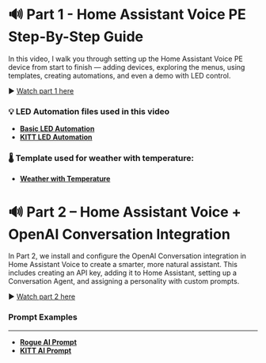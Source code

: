 # 🔊 Part 1 - Home Assistant Voice PE Step-By-Step Guide

In this video, I walk you through setting up the Home Assistant Voice PE device from start to finish — adding devices, exploring the menus, using templates, creating automations, and even a demo with LED control.

▶️ [Watch part 1 here](https://youtu.be/nS5a4xbTdxA)  

### 💡 LED Automation files used in this video

- **[Basic LED Automation](https://github.com/LazyTechGeek/HomeAssistant-Voice/blob/main/Basic_LED_Automation.yaml)**
- **[KITT LED Automation](https://github.com/LazyTechGeek/HomeAssistant-Voice/blob/main/KITT_LED_Automation.yaml)**

### 🌡️ Template used for weather with temperature:

- **[Weather with Temperature](https://github.com/LazyTechGeek/HomeAssistant-Voice/blob/main/weather-temperature.yaml)**

# 🔊 Part 2 – Home Assistant Voice + OpenAI Conversation Integration

In Part 2, we install and configure the OpenAI Conversation integration in Home Assistant Voice to create a smarter, more natural assistant. This includes creating an API key, adding it to Home Assistant, setting up a Conversation Agent, and assigning a personality with custom prompts.

▶️ [Watch part 2 here](https://youtu.be/wFsG-9-7JJQ)

### Prompt Examples
---
- **[Rogue AI Prompt](https://github.com/LazyTechGeek/HomeAssistant-Voice/blob/main/rogue_ai_prompt.txt)**
- **[KITT AI Prompt](https://github.com/LazyTechGeek/HomeAssistant-Voice/blob/main/KITT_ai_prompt.txt)**
